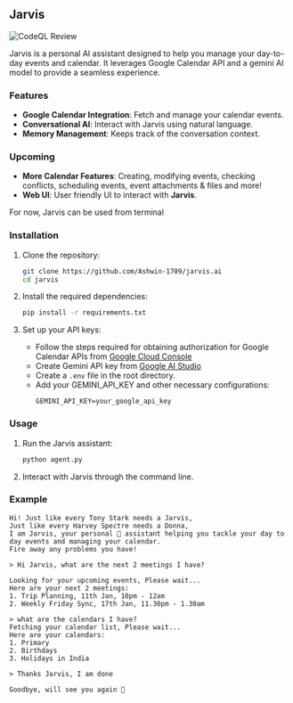 ## Jarvis

![CodeQL Review](https://github.com/Ashwin-1709/jarvis.ai/actions/workflows/codeql.yml/badge.svg)

Jarvis is a personal AI assistant designed to help you manage your day-to-day events and calendar. It leverages Google Calendar API and a gemini AI model to provide a seamless experience.

### Features

- **Google Calendar Integration**: Fetch and manage your calendar events.
- **Conversational AI**: Interact with Jarvis using natural language.
- **Memory Management**: Keeps track of the conversation context.

### Upcoming
- **More Calendar Features**: Creating, modifying events, checking conflicts, scheduling events, event attachments & files and more!
- **Web UI**: User friendly UI to interact with **Jarvis**.


For now, Jarvis can be used from terminal
### Installation

1. Clone the repository:
    ```sh
    git clone https://github.com/Ashwin-1709/jarvis.ai
    cd jarvis
    ```

2. Install the required dependencies:
    ```sh
    pip install -r requirements.txt
    ```

3. Set up your API keys:
    - Follow the steps required for obtaining authorization for Google Calendar APIs from [Google Cloud Console](https://developers.google.com/calendar/api/quickstart/python#enable_the_api)
    - Create Gemini API key from [Google AI Studio](https://aistudio.google.com/apikey)
    - Create a `.env` file in the root directory.
    - Add your GEMINI_API_KEY and other necessary configurations:
        ```
        GEMINI_API_KEY=your_google_api_key
        ```

### Usage

1. Run the Jarvis assistant:
    ```sh
    python agent.py
    ```

2. Interact with Jarvis through the command line.

### Example

```
Hi! Just like every Tony Stark needs a Jarvis,
Just like every Harvey Spectre needs a Donna,
I am Jarvis, your personal 🤖 assistant helping you tackle your day to day events and managing your calendar.
Fire away any problems you have!

> Hi Jarvis, what are the next 2 meetings I have?

Looking for your upcoming events, Please wait...
Here are your next 2 meetings:
1. Trip Planning, 11th Jan, 10pm - 12am
2. Weekly Friday Sync, 17th Jan, 11.30pm - 1.30am

> what are the calendars I have?
Fetching your calendar list, Please wait...
Here are your calendars:
1. Primary
2. Birthdays
3. Holidays in India

> Thanks Jarvis, I am done

Goodbye, will see you again 👋
```